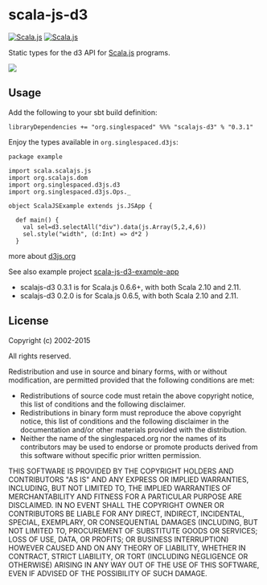 scala-js-d3
===============
[![Scala.js](http://scala-js.org/assets/badges/scalajs-0.6.5.svg)](http://scala-js.org)
[![Scala.js](http://scala-js.org/assets/badges/scalajs-0.6.6.svg)](http://scala-js.org)

Static types for the d3 API for [Scala.js](http://www.scala-js.org/) programs.

![](https://github.com/spaced/scala-js-d3/blob/master/site/d3demo.png)

Usage
-----
Add the following to your sbt build definition:

    libraryDependencies += "org.singlespaced" %%% "scalajs-d3" % "0.3.1"

Enjoy the types available in `org.singlespaced.d3js`:
```
package example

import scala.scalajs.js
import org.scalajs.dom
import org.singlespaced.d3js.d3
import org.singlespaced.d3js.Ops._

object ScalaJSExample extends js.JSApp {

  def main() {
    val sel=d3.selectAll("div").data(js.Array(5,2,4,6))
    sel.style("width", (d:Int) => d*2 )
  }

```

more about [d3js.org](http://d3js.org)

See also example project [scala-js-d3-example-app](https://github.com/spaced/scala-js-d3-example-app)

- scalajs-d3 0.3.1 is for Scala.js 0.6.6+, with both Scala 2.10 and 2.11.
- scalajs-d3 0.2.0 is for Scala.js 0.6.5, with both Scala 2.10 and 2.11.



License
-------

Copyright (c) 2002-2015

All rights reserved.

Redistribution and use in source and binary forms, with or without modification,
are permitted provided that the following conditions are met:

*   Redistributions of source code must retain the above copyright notice,
    this list of conditions and the following disclaimer.
*   Redistributions in binary form must reproduce the above copyright notice,
    this list of conditions and the following disclaimer in the documentation
    and/or other materials provided with the distribution.
*   Neither the name of the singlespaced.org nor the names of its contributors
    may be used to endorse or promote products derived from this software
    without specific prior written permission.

THIS SOFTWARE IS PROVIDED BY THE COPYRIGHT HOLDERS AND CONTRIBUTORS
"AS IS" AND ANY EXPRESS OR IMPLIED WARRANTIES, INCLUDING, BUT NOT
LIMITED TO, THE IMPLIED WARRANTIES OF MERCHANTABILITY AND FITNESS FOR
A PARTICULAR PURPOSE ARE DISCLAIMED. IN NO EVENT SHALL THE COPYRIGHT OWNER OR
CONTRIBUTORS BE LIABLE FOR ANY DIRECT, INDIRECT, INCIDENTAL, SPECIAL,
EXEMPLARY, OR CONSEQUENTIAL DAMAGES (INCLUDING, BUT NOT LIMITED TO,
PROCUREMENT OF SUBSTITUTE GOODS OR SERVICES; LOSS OF USE, DATA, OR
PROFITS; OR BUSINESS INTERRUPTION) HOWEVER CAUSED AND ON ANY THEORY OF
LIABILITY, WHETHER IN CONTRACT, STRICT LIABILITY, OR TORT (INCLUDING
NEGLIGENCE OR OTHERWISE) ARISING IN ANY WAY OUT OF THE USE OF THIS
SOFTWARE, EVEN IF ADVISED OF THE POSSIBILITY OF SUCH DAMAGE.
